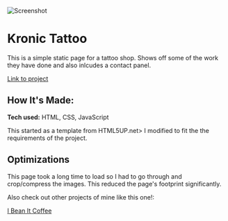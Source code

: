 ![Screenshot](/images/kronicTattoo.gif)


# Kronic Tattoo
This is a simple static page for a tattoo shop. Shows off some of the work they have done and also inlcudes a contact panel.

[Link to project](https://kronictattoo.netlify.app/)

## How It's Made:

**Tech used:** HTML, CSS, JavaScript

This started as a template from HTML5UP.net> I modified to fit the the requirements of the project.

## Optimizations

This page took a long time to load so I had to go through and crop/compress the images. This reduced the page's footprint significantly.


Also check out other projects of mine like this one!:

[I Bean It Coffee](https://github.com/ChrisThompsonDev/iBeanIt)

